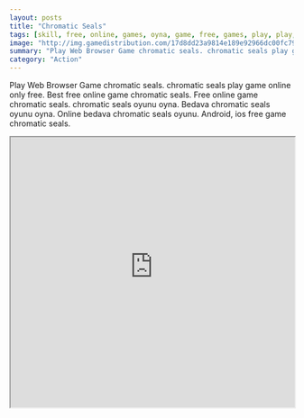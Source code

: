 ```yaml
---
layout: posts
title: "Chromatic Seals"
tags: [skill, free, online, games, oyna, game, free, games, play, play, games]
image: "http://img.gamedistribution.com/17d8dd23a9814e189e92966dc00fc79a.jpg"
summary: "Play Web Browser Game chromatic seals. chromatic seals play game online only free. Best free online game chromatic seals. Free online game chromatic seals. chromatic seals oyunu oyna. Bedava chromatic seals oyunu oyna. Online bedava chromatic seals oyunu. Android, ios free game chromatic seals."
category: "Action"
---
```


Play Web Browser Game chromatic seals. chromatic seals play game online only free. Best free online game chromatic seals. Free online game chromatic seals. chromatic seals oyunu oyna. Bedava chromatic seals oyunu oyna. Online bedava chromatic seals oyunu. Android, ios free game chromatic seals.

<iframe width="100%" height="480px;" src="http://html5.gamedistribution.com/17d8dd23a9814e189e92966dc00fc79a/"></iframe>